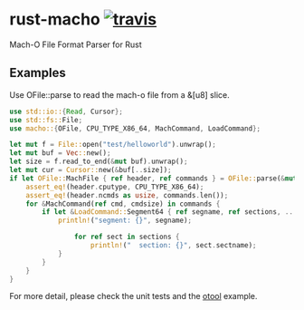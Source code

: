 # rust-macho [![travis](https://travis-ci.org/flier/rust-macho.svg?branch=master)](https://travis-ci.org/flier/rust-macho)
Mach-O File Format Parser for Rust

## Examples

Use OFile::parse to read the mach-o file from a &[u8] slice.

```rust
use std::io::{Read, Cursor};
use std::fs::File;
use macho::{OFile, CPU_TYPE_X86_64, MachCommand, LoadCommand};

let mut f = File::open("test/helloworld").unwrap();
let mut buf = Vec::new();
let size = f.read_to_end(&mut buf).unwrap();
let mut cur = Cursor::new(&buf[..size]);
if let OFile::MachFile { ref header, ref commands } = OFile::parse(&mut cur).unwrap() {
    assert_eq!(header.cputype, CPU_TYPE_X86_64);
    assert_eq!(header.ncmds as usize, commands.len());
    for &MachCommand(ref cmd, cmdsize) in commands {
        if let &LoadCommand::Segment64 { ref segname, ref sections, .. } = cmd {
            println!("segment: {}", segname);

                for ref sect in sections {
                    println!("  section: {}", sect.sectname);
            }
        }
    }
}
```

For more detail, please check the unit tests and the [otool](examples/otool.rs) example.
